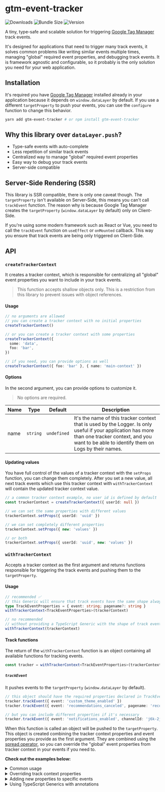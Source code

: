# gtm-event-tracker

![Downloads](https://img.shields.io/npm/dt/gtm-event-tracker?colorA=000&colorB=000 "Downloads")
![Bundle Size](https://img.shields.io/bundlephobia/minzip/gtm-event-tracker/latest?style=flat&colorA=000&colorB=000&label=bundle%20size "Bundle Size")
![Version](https://img.shields.io/npm/v/gtm-event-tracker?style=flat&colorA=000&colorB=000 "Version")

A tiny, type-safe and scalable solution for triggering [Google Tag Manager](https://tagmanager.google.com) track events.

It's designed for applications that need to trigger many track events, it solves common problems like writing similar events multiple times, managing "global" required event properties, and debugging track events. It is framework agnostic and configurable, so it probably is the only solution you need for your web application.

## Installation
It's required you have [Google Tag Manager](https://tagmanager.google.com) installed already in your application because it depends on `window.dataLayer` by default. If you use a different `targetProperty` to push your events, you can use the `configure` function to change this behavior.

```bash
yarn add gtm-event-tracker # or npm install gtm-event-tracker
```


## Why this library over `dataLayer.push`?
- Type-safe events with auto-complete
- Less repetition of similar track events
- Centralized way to manage "global" required event properties
- Easy way to debug your track events
- Server-side compatible


## Server-Side Rendering (SSR)
This library is SSR compatible, there is only one caveat though. The `targetProperty` isn't available on Server-Side, this means you can't call `trackEvent` function. The reason why is because Google Tag Manager creates the `targetProperty` (`window.dataLayer` by default) only on Client-Side.

If you're using some modern framework such as React or Vue, you need to call the `trackEvent` function on `useEffect` or `onMounted` callback. This way you ensure that track events are being only triggered on Client-Side.


## API
### `createTrackerContext`
It creates a tracker context, which is responsible for centralizing all "global" event properties you want to include in your track events.

> This function accepts shallow objects only. This is a restriction from this library to prevent issues with object references.

#### Usage
```ts
// no arguments are allowed
// you can create a tracker context with no initial properties
createTrackerContext()

// or you can create a tracker context with some properties
createTrackerContext({
  some: 'data',
  foo: 'bar',
})

// if you need, you can provide options as well
createTrackerContext({ foo: 'bar' }, { name: 'main-context' })
```

#### Options
In the second argument, you can provide options to customize it.

> No options are required.

| Name | Type | Default | Description |
| --- | --- | --- | --- |
| name | `string` | `undefined` | It's the name of this tracker context that is used by the Logger. Is only useful if your application has more than one tracker context, and you want to be able to identify them on Logs by their names. |

####  Updating values
You have full control of the values of a tracker context with the `setProps` function, you can change them completely. After you set a new value, all next track events which use this tracker context with `withTrackerContext` will contain the updated tracker context value.

```ts
// a common tracker context example, no user id is defined by default
const trackerContext = createTrackerContext({ userId: null })

// we can set the same properties with different values
trackerContext.setProps({ userId: 'uuid' })

// we can set completely different properties
trackerContext.setProps({ new: 'values' })

// or both
trackerContext.setProps({ userId: 'uuid', new: 'values' })
```


### `withTrackerContext`
Accepts a tracker context as the first argument and returns functions responsible for triggering the track events and pushing them to the `targetProperty`.

#### Usage
```ts
// recommended ✅
// this Generic will ensure that track events have the same shape always
type TrackEventProperties = { event: string; pagename?: string }
withTrackerContext<TrackEventProperties>(trackerContext)

// no recommended
// without providing a TypeScript Generic with the shape of track events
withTrackerContext(trackerContext)
```

#### Track functions
The return of the `withTrackerContext` function is an object containing all available functions for tracking events.

```ts
const tracker = withTrackerContext<TrackEventProperties>(trackerContext)
```

##### `trackEvent`
It pushes events to the `targetProperty` (`window.dataLayer` by default).

```ts
// this object should have the required properties declared in TrackEventProperties
tracker.trackEvent({ event: 'custom_theme_enabled' })
tracker.trackEvent({ event: 'recommendations_canceled', pagename: 'recommended-for-you' })

// but you can include different properties if it's necessary
tracker.trackEvent({ event: 'notifications_enabled', channelId: 'j6k-2jf' })
```

When this function is called an object will be pushed to the `targetProperty`. This object is created combining the tracker context properties and event properties you provide as the first argument. They are combined using the [spread operator](https://developer.mozilla.org/en-US/docs/Web/JavaScript/Reference/Operators/Spread_syntax), so you can override the "global" event properties from tracker context in your events if you need to.

**Check out the examples below:**

<details>
  <summary>Common usage</summary>

```ts
import { createTrackerContext, withTrackerContext } from 'gtm-event-tracker'

type TrackEventProperties = {
  foo: string
  bar: string
  baz: string
}

const trackerContext = createTrackerContext({ globalProperty: 'from context' })
const { trackEvent } = withTrackerContext<TrackEventProperties>(trackerContext)

trackEvent({ foo: 'AAA', bar: 'BBB', baz: 'CCC' })
```

Object pushed to the `targetProperty`:
```json
{
  "globalProperty": "from context",
  "foo": "AAA",
  "bar": "BBB",
  "baz": "CCC"
}
```
</details>

<details>
  <summary>Overriding track context properties</summary>

```ts
import { createTrackerContext, withTrackerContext } from 'gtm-event-tracker'

type TrackEventProperties = {
  foo: string
  bar: string
  baz: string
}

const trackerContext = createTrackerContext({ globalProperty: 'from context' })
const { trackEvent } = withTrackerContext<TrackEventProperties>(trackerContext)

trackEvent({
  globalProperty: 'overwritten in this event',
  foo: 'DDD',
  bar: 'EEE',
  baz: 'FFF',
})
```

Object pushed to the `targetProperty`:
```json
{
  "globalProperty": "overwritten in this event",
  "foo": "DDD",
  "bar": "EEE",
  "baz": "FFF"
}
```
</details>

<details>
  <summary>Adding new properties to specific events</summary>

```ts
import { createTrackerContext, withTrackerContext } from 'gtm-event-tracker'

type TrackEventProperties = {
  foo: string
  bar: string
  baz: string
}

const trackerContext = createTrackerContext({ globalProperty: 'from context' })
const { trackEvent } = withTrackerContext<TrackEventProperties>(trackerContext)

trackEvent({
  foo: 'GGG',
  bar: 'HHH',
  baz: 'III',
  someProperty: 'some property that I will need just for this event',
  anotherOne: 'you got it',
})
```

Object pushed to the `targetProperty`:
```json
{
    "globalProperty": "from context",
    "foo": "GGG",
    "bar": "HHH",
    "baz": "III",
    "someProperty": "some property that I will need just for this event",
    "anotherOne": "you got it"
}
```
</details>

<details>
  <summary>Using TypeScript Generics with annotations</summary>

```ts
// ℹ️ These are the track event properties we support in this app.
type TrackEventProperties = {
  event: string
  category: string

  // ℹ️ you can create optional properties too
  currentPage?: string
  businessContext?: string

  // ℹ️ you can add custom descriptions that helps your
  // team to use the correct properties.

  /**
   * This property isn't supported anymore. Use the `currentPage` property instead.
   * @deprecated
   */
  url?: string
}

const trackerContext = createTrackerContext()

/**
 * ℹ️ Using the `TrackEventProperties` as a Generic will ensure
 * that track events use the supported format.
 */
const { trackEvent } = withTrackerContext<TrackEventProperties>(trackerContext)

trackEvent({
  event: 'user_photo_updated',
  category: 'settings',
  businessContext: 'account',
  currentPage: 'user/settings',
})
```
</details>

